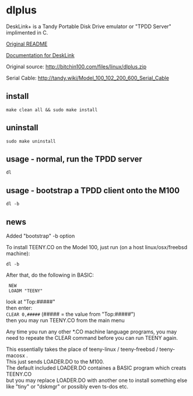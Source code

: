 # dlplus
DeskLink+ is a Tandy Portable Disk Drive emulator or "TPDD Server" implimented in C.

[Original README](README.txt)

[Documentation for DeskLink](dl.do)

Original source: <http://bitchin100.com/files/linux/dlplus.zip>

Serial Cable: <http://tandy.wiki/Model_100_102_200_600_Serial_Cable>

## install
```
make clean all && sudo make install
```

## uninstall
```
sudo make uninstall
```

## usage - normal, run the TPDD server
```
dl
```

## usage - bootstrap a TPDD client onto the M100
```
dl -b
```

## news
Added "bootstrap" -b option

To install TEENY.CO on the Model 100, just run (on a host linux/osx/freebsd machine):
```
dl -b
```

After that, do the following in BASIC:
```
 NEW
 LOADM "TEENY"
```
look at "Top:#####"  
then enter:  
```CLEAR 0,#####``` (##### = the value from "Top:#####")  
then you may run TEENY.CO from the main menu

Any time you run any other *.CO machine language programs, you may need to repeate the CLEAR command before you can run TEENY again.

This essentially takes the place of teeny-linux / teeny-freebsd / teeny-macosx .  
This just sends LOADER.DO to the M100.  
The default included LOADER.DO containes a BASIC program which creats TEENY.CO  
but you may replace LOADER.DO with another one to install something else like "tiny" or "dskmgr" or possibly even ts-dos etc.

